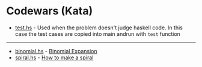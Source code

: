 # Codewars (Kata)

- [test.hs](test.hs) - Used when the problem doesn't judge haskell code. In this case the test cases are copied into main andrun with `test` function

---

- [binomial.hs](binomial.hs) - [Binomial Expansion](https://www.codewars.com/kata/540d0fdd3b6532e5c3000b5b)
- [spiral.hs](spiral.hs) - [How to make a spiral](https://www.codewars.com/kata/534e01fbbb17187c7e0000c6/train/haskell)
